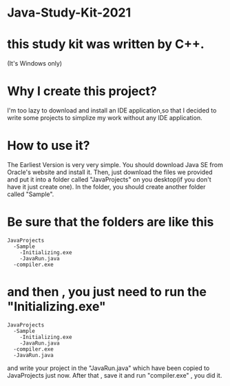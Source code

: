 # Java-Study-Kit-2021
# this study kit was written by C++.
(It's Windows only)
# Why I create this project?
 I'm too lazy to download and install an IDE application,so that I decided to write some projects to simplize my work without any IDE application.
# How to use it?
 The Earliest Version is very very simple. 
 You should download Java SE from Oracle's website and install it.
 Then, just download the files we provided and put it into a folder called "JavaProjects" on you desktop(if you don't have it just create one).
 In the folder, you should create another folder called "Sample".
 # Be sure that the folders are like this
    JavaProjects
      -Sample
        -Initializing.exe
        -JavaRun.java
      -compiler.exe 
 # and then , you just need to run the "Initializing.exe"
    JavaProjects
      -Sample
        -Initializing.exe
        -JavaRun.java
      -compiler.exe 
      -JavaRun.java
and write your project in the "JavaRun.java" which have been copied to JavaProjects just now.
After that , save it and run "compiler.exe" , you did it.
